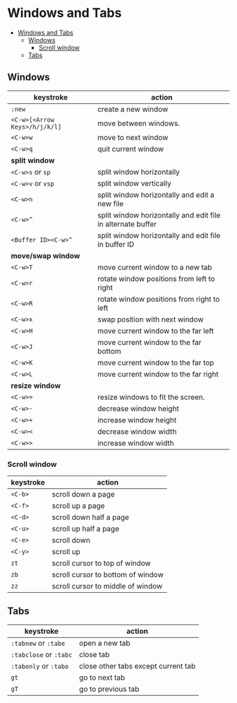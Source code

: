 <!-- markdownlint-disable MD013 -->

# Windows and Tabs

<!-- prettier-ignore-start -->

<!--toc:start-->
- [Windows and Tabs](#windows-and-tabs)
  - [Windows](#windows)
    - [Scroll window](#scroll-window)
  - [Tabs](#tabs)
<!--toc:end-->

<!-- prettier-ignore-end -->

## Windows

| keystroke                     | action                                                      |
| ----------------------------- | ----------------------------------------------------------- |
| `:new`                        | create a new window                                         |
| `<C-w>[<Arrow Keys>/h/j/k/l]` | move between windows.                                       |
| `<C-w>w`                      | move to next window                                         |
| `<C-w>q`                      | quit current window                                         |
| **split window**              |                                                             |
| `<C-w>s` or `sp`              | split window horizontally                                   |
| `<C-w>v` or `vsp`             | split window vertically                                     |
| `<C-w>n`                      | split window horizontally and edit a new file               |
| `<C-w>^`                      | split window horizontally and edit file in alternate buffer |
| `<Buffer ID><C-w>^`           | split window horizontally and edit file in buffer ID        |
| **move/swap window**          |                                                             |
| `<C-w>T`                      | move current window to a new tab                            |
| `<C-w>r`                      | rotate window positions from left to right                  |
| `<C-w>R`                      | rotate window positions from right to left                  |
| `<C-w>x`                      | swap position with next window                              |
| `<C-w>H`                      | move current window to the far left                         |
| `<C-w>J`                      | move current window to the far bottom                       |
| `<C-w>K`                      | move current window to the far top                          |
| `<C-w>L`                      | move current window to the far right                        |
| **resize window**             |                                                             |
| `<C-w>=`                      | resize windows to fit the screen.                           |
| `<C-w>-`                      | decrease window height                                      |
| `<C-w>+`                      | increase window height                                      |
| `<C-w><`                      | decrease window width                                       |
| `<C-w>>`                      | increase window width                                       |

### Scroll window

| keystroke | action                            |
| --------- | --------------------------------- |
| `<C-b>`   | scroll down a page                |
| `<C-f>`   | scroll up a page                  |
| `<C-d>`   | scroll down half a page           |
| `<C-u>`   | scroll up half a page             |
| `<C-e>`   | scroll down                       |
| `<C-y>`   | scroll up                         |
| `zt`      | scroll cursor to top of window    |
| `zb`      | scroll cursor to bottom of window |
| `zz`      | scroll cursor to middle of window |

## Tabs

| keystroke              | action                              |
| ---------------------- | ----------------------------------- |
| `:tabnew` or `:tabe`   | open a new tab                      |
| `:tabclose` or `:tabc` | close tab                           |
| `:tabonly` or `:tabo`  | close other tabs except current tab |
| `gt`                   | go to next tab                      |
| `gT`                   | go to previous tab                  |
